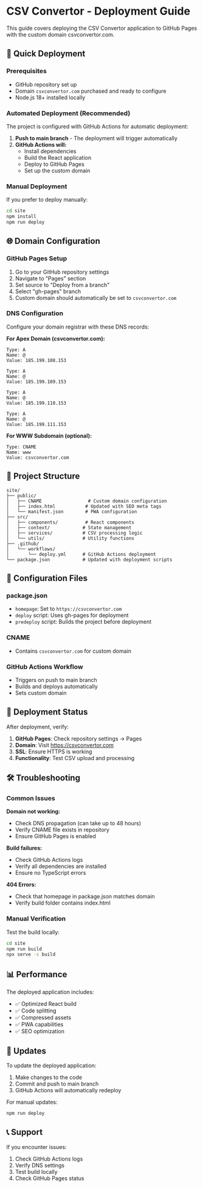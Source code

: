 # CSV Convertor - Deployment Guide

This guide covers deploying the CSV Convertor application to GitHub Pages with the custom domain csvconvertor.com.

## 🚀 Quick Deployment

### Prerequisites

- GitHub repository set up
- Domain `csvconvertor.com` purchased and ready to configure
- Node.js 18+ installed locally

### Automated Deployment (Recommended)

The project is configured with GitHub Actions for automatic deployment:

1. **Push to main branch** - The deployment will trigger automatically
2. **GitHub Actions will:**
   - Install dependencies
   - Build the React application
   - Deploy to GitHub Pages
   - Set up the custom domain

### Manual Deployment

If you prefer to deploy manually:

```bash
cd site
npm install
npm run deploy
```

## 🌐 Domain Configuration

### GitHub Pages Setup

1. Go to your GitHub repository settings
2. Navigate to "Pages" section
3. Set source to "Deploy from a branch"
4. Select "gh-pages" branch
5. Custom domain should automatically be set to `csvconvertor.com`

### DNS Configuration

Configure your domain registrar with these DNS records:

**For Apex Domain (csvconvertor.com):**

```
Type: A
Name: @
Value: 185.199.108.153
```

```
Type: A
Name: @
Value: 185.199.109.153
```

```
Type: A
Name: @
Value: 185.199.110.153
```

```
Type: A
Name: @
Value: 185.199.111.153
```

**For WWW Subdomain (optional):**

```
Type: CNAME
Name: www
Value: csvconvertor.com
```

## 📁 Project Structure

```
site/
├── public/
│   ├── CNAME                 # Custom domain configuration
│   ├── index.html           # Updated with SEO meta tags
│   └── manifest.json        # PWA configuration
├── src/
│   ├── components/          # React components
│   ├── context/            # State management
│   ├── services/           # CSV processing logic
│   └── utils/              # Utility functions
├── .github/
│   └── workflows/
│       └── deploy.yml      # GitHub Actions deployment
└── package.json            # Updated with deployment scripts
```

## 🔧 Configuration Files

### package.json

- `homepage`: Set to `https://csvconvertor.com`
- `deploy` script: Uses gh-pages for deployment
- `predeploy` script: Builds the project before deployment

### CNAME

- Contains `csvconvertor.com` for custom domain

### GitHub Actions Workflow

- Triggers on push to main branch
- Builds and deploys automatically
- Sets custom domain

## 🚦 Deployment Status

After deployment, verify:

1. **GitHub Pages**: Check repository settings → Pages
2. **Domain**: Visit https://csvconvertor.com
3. **SSL**: Ensure HTTPS is working
4. **Functionality**: Test CSV upload and processing

## 🛠 Troubleshooting

### Common Issues

**Domain not working:**

- Check DNS propagation (can take up to 48 hours)
- Verify CNAME file exists in repository
- Ensure GitHub Pages is enabled

**Build failures:**

- Check GitHub Actions logs
- Verify all dependencies are installed
- Ensure no TypeScript errors

**404 Errors:**

- Check that homepage in package.json matches domain
- Verify build folder contains index.html

### Manual Verification

Test the build locally:

```bash
cd site
npm run build
npx serve -s build
```

## 📊 Performance

The deployed application includes:

- ✅ Optimized React build
- ✅ Code splitting
- ✅ Compressed assets
- ✅ PWA capabilities
- ✅ SEO optimization

## 🔄 Updates

To update the deployed application:

1. Make changes to the code
2. Commit and push to main branch
3. GitHub Actions will automatically redeploy

For manual updates:

```bash
npm run deploy
```

## 📞 Support

If you encounter issues:

1. Check GitHub Actions logs
2. Verify DNS settings
3. Test build locally
4. Check GitHub Pages status
